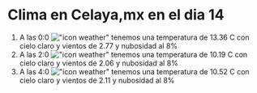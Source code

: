 # Clima en Celaya,mx en el dia 14

1. A las 0:0 !["icon weather"](http://openweathermap.org/img/w/02n.png) tenemos una temperatura de 13.36 C con cielo claro y  vientos de 2.77 y nubosidad al 8%
1. A las 2:0 !["icon weather"](http://openweathermap.org/img/w/02n.png) tenemos una temperatura de 10.19 C con cielo claro y  vientos de 2.06 y nubosidad al 8%
1. A las 4:0 !["icon weather"](http://openweathermap.org/img/w/02n.png) tenemos una temperatura de 10.52 C con cielo claro y  vientos de 2.11 y nubosidad al 8%
